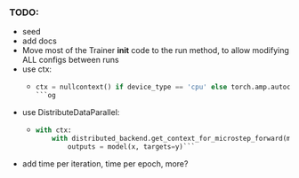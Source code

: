 ### TODO:

- seed
- add docs
- Move most of the Trainer **init** code to the run method, to allow modifying ALL configs between runs
- use ctx:
  - ````py
    ctx = nullcontext() if device_type == 'cpu' else torch.amp.autocast(device_type=device_type, dtype=torch.bfloat16)
    ```og
    ````
- use DistributeDataParallel:
  - ````py
    with ctx:
        with distributed_backend.get_context_for_microstep_forward(model=model, microstep_idx=microstep_idx, gradient_accumulation_steps=acc_steps):
            outputs = model(x, targets=y)```
    ````
- add time per iteration, time per epoch, more?

